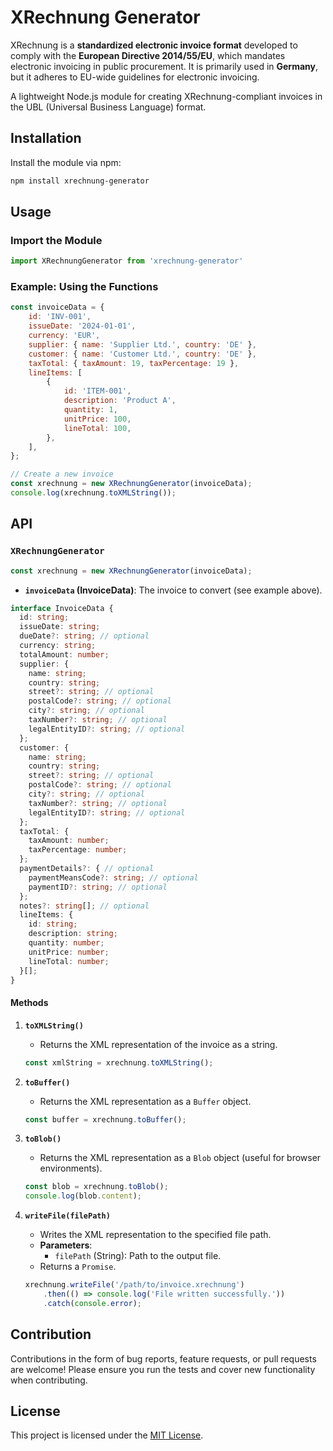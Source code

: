 # XRechnung Generator

XRechnung is a **standardized electronic invoice format** developed to comply with the **European Directive 2014/55/EU**, which mandates electronic invoicing in public procurement. It is primarily used in **Germany**, but it adheres to EU-wide guidelines for electronic invoicing.

A lightweight Node.js module for creating XRechnung-compliant invoices in the UBL (Universal Business Language) format.

## Installation

Install the module via npm:

```bash
npm install xrechnung-generator
```

## Usage

### Import the Module

```javascript
import XRechnungGenerator from 'xrechnung-generator'
```

### Example: Using the Functions

```javascript
const invoiceData = {
    id: 'INV-001',
    issueDate: '2024-01-01',
    currency: 'EUR',
    supplier: { name: 'Supplier Ltd.', country: 'DE' },
    customer: { name: 'Customer Ltd.', country: 'DE' },
    taxTotal: { taxAmount: 19, taxPercentage: 19 },
    lineItems: [
        {
            id: 'ITEM-001',
            description: 'Product A',
            quantity: 1,
            unitPrice: 100,
            lineTotal: 100,
        },
    ],
};

// Create a new invoice
const xrechnung = new XRechnungGenerator(invoiceData);
console.log(xrechnung.toXMLString());
```

## API

### `XRechnungGenerator`

```javascript
const xrechnung = new XRechnungGenerator(invoiceData);
```

- **`invoiceData` (InvoiceData)**: The invoice to convert (see example above).

```typescript
interface InvoiceData {
  id: string;
  issueDate: string;
  dueDate?: string; // optional
  currency: string;
  totalAmount: number;
  supplier: {
    name: string;
    country: string;
    street?: string; // optional
    postalCode?: string; // optional
    city?: string; // optional
    taxNumber?: string; // optional
    legalEntityID?: string; // optional
  };
  customer: {
    name: string;
    country: string;
    street?: string; // optional
    postalCode?: string; // optional
    city?: string; // optional
    taxNumber?: string; // optional
    legalEntityID?: string; // optional
  };
  taxTotal: {
    taxAmount: number;
    taxPercentage: number;
  };
  paymentDetails?: { // optional
    paymentMeansCode?: string; // optional
    paymentID?: string; // optional
  };
  notes?: string[]; // optional
  lineItems: {
    id: string;
    description: string;
    quantity: number;
    unitPrice: number;
    lineTotal: number;
  }[];
}
```


#### Methods

1. **`toXMLString()`**
    - Returns the XML representation of the invoice as a string.

   ```javascript
   const xmlString = xrechnung.toXMLString();
   ```

2. **`toBuffer()`**
    - Returns the XML representation as a `Buffer` object.

   ```javascript
   const buffer = xrechnung.toBuffer();
   ```

3. **`toBlob()`**
    - Returns the XML representation as a `Blob` object (useful for browser environments).

   ```javascript
   const blob = xrechnung.toBlob();
   console.log(blob.content);
   ```

4. **`writeFile(filePath)`**
    - Writes the XML representation to the specified file path.
    - **Parameters**:
        - `filePath` (String): Path to the output file.
    - Returns a `Promise`.

   ```javascript
   xrechnung.writeFile('/path/to/invoice.xrechnung')
       .then(() => console.log('File written successfully.'))
       .catch(console.error);
   ```

## Contribution

Contributions in the form of bug reports, feature requests, or pull requests are welcome! Please ensure you run the tests and cover new functionality when contributing.

## License

This project is licensed under the [MIT License](LICENSE).
